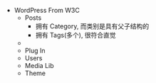 - WordPress From W3C
	- Posts
		- 拥有 Category, 而类别是具有父子结构的
		- 拥有 Tags(多个), 很符合直觉
	-
	- Plug In
	- Users
	- Media Lib
	- Theme